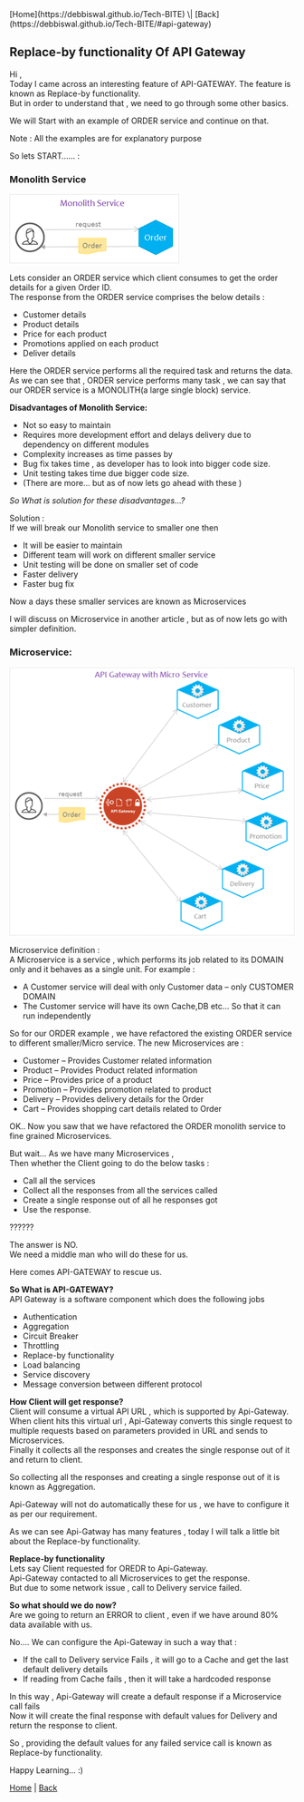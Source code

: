 <title>Replace-by functionality Of API Gateway</title>
[Home](https://debbiswal.github.io/Tech-BITE) \| [Back](https://debbiswal.github.io/Tech-BITE/#api-gateway)

## Replace-by functionality Of API Gateway

Hi ,  
Today I came across an interesting feature of API-GATEWAY. The feature is known as Replace-by functionality.  
But in order to understand that , we need to go through some other basics.  

We will Start with an example of ORDER service and continue on that.  

Note : All the examples are for explanatory purpose   

So lets START…… :  

### Monolith Service ###  
![Monolith Service](images/monolith.png)  

Lets consider an ORDER service which client consumes to get the order details for a given Order ID.  
The response from the ORDER service comprises the below details :  
* Customer details  
* Product details  
* Price for each product  
* Promotions applied on each product  
* Deliver details  

Here the ORDER service performs all the required task and returns the data.  
As we can see that , ORDER service performs many task , we can say that our ORDER service is a MONOLITH(a large single block) service.

**Disadvantages of Monolith Service:**  
* Not so easy to maintain  
* Requires more development effort and delays delivery due to dependency on different modules  
* Complexity increases as time passes by  
* Bug fix takes time , as developer has to look into bigger code size.  
* Unit testing takes time due bigger code size.  
* (There are more… but as of now lets go ahead with these )  


*So What is solution for these disadvantages…?*

Solution :  
If we will break our Monolith service to smaller one then  
* It will be easier to maintain  
* Different team will work on different smaller service  
* Unit testing will be done on smaller set of code  
* Faster delivery  
* Faster bug fix  

Now a days these smaller services are known as Microservices

I will discuss on Microservice in another article , but as of now lets go with simpler definition.

### Microservice: ###  
![Api Gateway](images/ApiGateway.png)  

Microservice definition :  
A Microservice is a service , which performs its job related to its DOMAIN only and it behaves as a single unit.
For example :  
* A Customer service will deal with only Customer data – only CUSTOMER DOMAIN  
* The Customer service will have its own Cache,DB etc… So that it can run independently  

So for our ORDER example , we have refactored the existing ORDER service to different smaller/Micro service.
The new Microservices are :  
* Customer – Provides Customer related information  
* Product – Provides Product related information  
* Price – Provides price of a product   
* Promotion – Provides promotion related to product  
* Delivery – Provides delivery details for the Order  
* Cart – Provides shopping cart details related to Order  

OK.. Now you saw that we have refactored the ORDER monolith service to fine grained Microservices.

But wait... As we have many Microservices ,  
Then whether the Client going to do the below tasks :  
* Call all the services   
* Collect all the responses from all the services called  
* Create a single response out of all he responses got  
* Use the response.  

??????  

The answer is NO.  
We need a middle man who will do these for us.  

Here comes API-GATEWAY to rescue us.  

**So What is API-GATEWAY?**  
API Gateway is a software component which does the following jobs  
* Authentication  
* Aggregation  
* Circuit Breaker  
* Throttling  
* Replace-by functionality  
* Load balancing  
* Service discovery  
* Message conversion between different protocol  


**How Client will get response?**  
Client will consume a virtual API URL , which is supported by Api-Gateway.  
When client hits this virtual url , Api-Gateway converts this single request to multiple requests based on parameters provided in URL and sends to Microservices.  
Finally it collects all the responses and creates the single response out of it and return to client.  

So collecting all the responses and creating a single response out of it is known as Aggregation.  

Api-Gateway will not do automatically these for us , we have to configure it as per our requirement.  


As we can see Api-Gatway has many features , today I will talk a little bit about the Replace-by functionality.  

**Replace-by functionality**  
Lets say Client requested for OREDR to Api-Gateway.  
Api-Gateway contacted to all Microservices to get the response.  
But due to some network issue , call to Delivery service failed.  

**So what should we do now?**  
Are we going to return an ERROR to client , even if we have around 80% data available with us.  

No.... We can configure the Api-Gateway in such a way that :  
* If the call to Delivery service Fails , it will go to a Cache and get the last default delivery details  
* If reading from Cache fails , then it will take a hardcoded response  

In this way , Api-Gateway will create a default response if a Microservice call fails  
Now it will create the final response with default values for Delivery and return the response to client.  

So , providing the default values for any failed service call is known as Replace-by functionality.  

Happy Learning… :)


[Home](https://debbiswal.github.io/Tech-BITE) \| [Back](https://debbiswal.github.io/Tech-BITE/#api-gateway)

